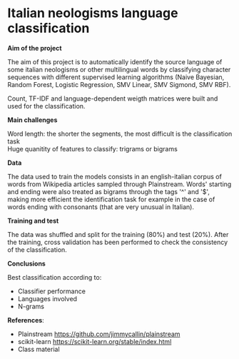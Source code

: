 # Italian neologisms language classification

**Aim of the project**

The aim of this project is to automatically identify the source language of some italian neologisms or other multilingual words by classifying character sequences with different supervised learning algorithms (Naive Bayesian, Random Forest, Logistic Regression,  SMV Linear, SMV Sigmond, SMV RBF).

Count, TF-IDF and language-dependent weigth matrices were built and used for the classification.

**Main challenges**

Word length: the shorter the segments, the most difficult is the classification task <br/>
Huge quanitity of features to classify: trigrams or bigrams

**Data**

The data used to train the models consists in an english-italian corpus of words from Wikipedia articles sampled through Plainstream. 
Words' starting and ending were also treated as bigrams through the tags '^' and '$', making more efficient the identification task for example in the case of words ending with consonants (that are very unusual in Italian).

**Training and test**

The data was shuffled and split for the training (80%) and test (20%). 
After the training, cross validation has been performed to check the consistency of the classification.


**Conclusions**

Best classification according to:

- Classifier performance
- Languages involved
- N-grams

**References**:


*   Plainstream https://github.com/jimmycallin/plainstream
*   scikit-learn https://scikit-learn.org/stable/index.html
*   Class material
